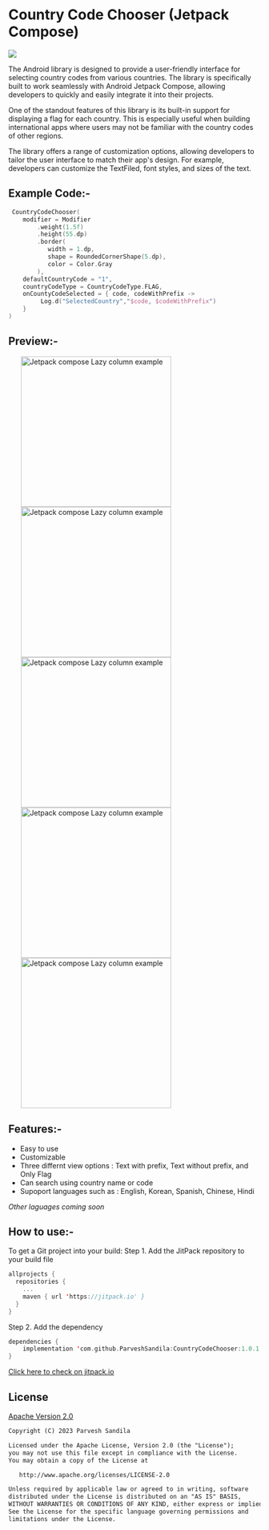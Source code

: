 <Span><h1>Country Code Chooser (Jetpack Compose)</h1></span>
<span style="margin-left:25.px">
 <a href="https://jitpack.io/#ParveshSandila/CountryCodeChooser" target="_blank">
  <img src="https://jitpack.io/v/ParveshSandila/CountryCodeChooser.svg"/>
 </a>
</span>

The Android library is designed to provide a user-friendly interface for selecting country codes from various countries. The library is specifically built to work seamlessly with Android Jetpack Compose, allowing developers to quickly and easily integrate it into their projects.

One of the standout features of this library is its built-in support for displaying a flag for each country. This is especially useful when building international apps where users may not be familiar with the country codes of other regions.

The library offers a range of customization options, allowing developers to tailor the user interface to match their app's design. For example, developers can customize the TextFiled, font styles, and sizes of the text.

<h2>Example Code:- </h2>

```kotlin
 CountryCodeChooser(
    modifier = Modifier
        .weight(1.5f)
        .height(55.dp)
        .border(
           width = 1.dp,
           shape = RoundedCornerShape(5.dp),
           color = Color.Gray
        ),
    defaultCountryCode = "1",
    countryCodeType = CountryCodeType.FLAG,
    onCountyCodeSelected = { code, codeWithPrefix ->
         Log.d("SelectedCountry","$code, $codeWithPrefix")
    }
)
```

<h2>Preview:- </h2>

<span style="margin:25px">
   <img src="https://github.com/ParveshSandila/CountryCodeChooser/blob/master/app/src/main/res/drawable/ss_1.jpg" 
   alt="Jetpack compose Lazy column example" style="height:300px"/>
</span>
<span style="margin:25px">
  <img src="https://github.com/ParveshSandila/CountryCodeChooser/blob/master/app/src/main/res/drawable/ss_2.jpg" 
  alt="Jetpack compose Lazy column example"
  style="height:300px"
  />
  <span style="margin:25px">
  <img src="https://github.com/ParveshSandila/CountryCodeChooser/blob/master/app/src/main/res/drawable/ss_3.jpg" 
  alt="Jetpack compose Lazy column example"
  style="height:300px"
  />
  <span style="margin:25px">
  <img src="https://github.com/ParveshSandila/CountryCodeChooser/blob/master/app/src/main/res/drawable/ss_4.jpg" 
  alt="Jetpack compose Lazy column example"
  style="height:300px"
  />
  <span style="margin:25px">
  <img src="https://github.com/ParveshSandila/CountryCodeChooser/blob/master/app/src/main/res/drawable/ss_5.jpg" 
  alt="Jetpack compose Lazy column example"
  style="height:300px"
  />
</span>

<h2>Features:- </h2>
<ul>
   <li>Easy to use</li>
   <li>Customizable</li>
   <li>Three differnt view options : Text with prefix, Text without prefix, and Only Flag</li>
   <li>Can search using country name or code</li>
   <li>Supoport languages such as : English, Korean, Spanish, Chinese, Hindi</li>
</ul>

*Other laguages coming soon*



<h2>How to use:- </h2>
To get a Git project into your build:
Step 1. Add the JitPack repository to your build file

```kotlin
allprojects {
  repositories {
    ...
    maven { url 'https://jitpack.io' }
  }
}
```

Step 2. Add the dependency

```kotlin
dependencies {
    implementation 'com.github.ParveshSandila:CountryCodeChooser:1.0.1'
}
```
<a href="https://jitpack.io/#ParveshSandila/CountryCodeChooser" target="_blank">Click here to check on jitpack.io</a>

<h2>License</h2>

<a href="http://www.apache.org/licenses/LICENSE-2.0.html" target="_blank">Apache Version 2.0</a>

```html
Copyright (C) 2023 Parvesh Sandila

Licensed under the Apache License, Version 2.0 (the "License");
you may not use this file except in compliance with the License.
You may obtain a copy of the License at

   http://www.apache.org/licenses/LICENSE-2.0

Unless required by applicable law or agreed to in writing, software
distributed under the License is distributed on an "AS IS" BASIS,
WITHOUT WARRANTIES OR CONDITIONS OF ANY KIND, either express or implied.
See the License for the specific language governing permissions and
limitations under the License.
```
